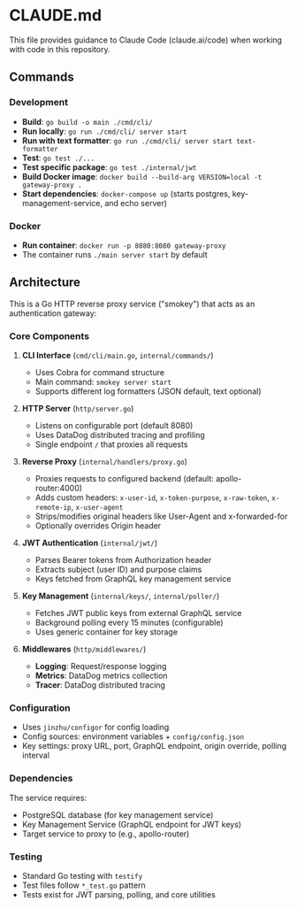 # CLAUDE.md

This file provides guidance to Claude Code (claude.ai/code) when working with code in this repository.

## Commands

### Development
- **Build**: `go build -o main ./cmd/cli/`
- **Run locally**: `go run ./cmd/cli/ server start`
- **Run with text formatter**: `go run ./cmd/cli/ server start text-formatter`
- **Test**: `go test ./...`
- **Test specific package**: `go test ./internal/jwt`
- **Build Docker image**: `docker build --build-arg VERSION=local -t gateway-proxy .`
- **Start dependencies**: `docker-compose up` (starts postgres, key-management-service, and echo server)

### Docker
- **Run container**: `docker run -p 8080:8080 gateway-proxy`
- The container runs `./main server start` by default

## Architecture

This is a Go HTTP reverse proxy service ("smokey") that acts as an authentication gateway:

### Core Components

1. **CLI Interface** (`cmd/cli/main.go`, `internal/commands/`)
   - Uses Cobra for command structure
   - Main command: `smokey server start`
   - Supports different log formatters (JSON default, text optional)

2. **HTTP Server** (`http/server.go`)
   - Listens on configurable port (default 8080)
   - Uses DataDog distributed tracing and profiling
   - Single endpoint `/` that proxies all requests

3. **Reverse Proxy** (`internal/handlers/proxy.go`)
   - Proxies requests to configured backend (default: apollo-router:4000)
   - Adds custom headers: `x-user-id`, `x-token-purpose`, `x-raw-token`, `x-remote-ip`, `x-user-agent`
   - Strips/modifies original headers like User-Agent and x-forwarded-for
   - Optionally overrides Origin header

4. **JWT Authentication** (`internal/jwt/`)
   - Parses Bearer tokens from Authorization header
   - Extracts subject (user ID) and purpose claims
   - Keys fetched from GraphQL key management service

5. **Key Management** (`internal/keys/`, `internal/poller/`)
   - Fetches JWT public keys from external GraphQL service
   - Background polling every 15 minutes (configurable)
   - Uses generic container for key storage

6. **Middlewares** (`http/middlewares/`)
   - **Logging**: Request/response logging
   - **Metrics**: DataDog metrics collection 
   - **Tracer**: DataDog distributed tracing

### Configuration
- Uses `jinzhu/configor` for config loading
- Config sources: environment variables + `config/config.json`
- Key settings: proxy URL, port, GraphQL endpoint, origin override, polling interval

### Dependencies
The service requires:
- PostgreSQL database (for key management service)
- Key Management Service (GraphQL endpoint for JWT keys)
- Target service to proxy to (e.g., apollo-router)

### Testing
- Standard Go testing with `testify`
- Test files follow `*_test.go` pattern
- Tests exist for JWT parsing, polling, and core utilities